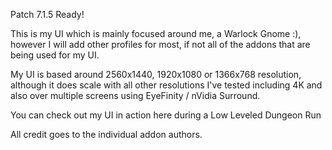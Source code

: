 Patch 7.1.5 Ready!

This is my UI which is mainly focused around me, a Warlock Gnome :), however I will add other profiles for most, if not all of the addons that are being used for my UI.

My UI is based around 2560x1440, 1920x1080 or 1366x768 resolution, although it does scale with all other resolutions I've tested including 4K and also over multiple screens using EyeFinity / nVidia Surround.

You can check out my UI in action here during a Low Leveled Dungeon Run

All credit goes to the individual addon authors.